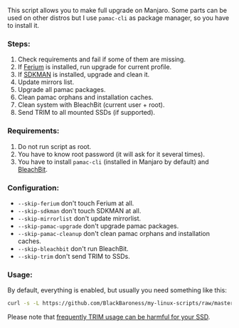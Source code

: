 This script allows you to make full upgrade on Manjaro. 
Some parts can be used on other distros but I use `pamac-cli` as package manager,
so you have to install it.

### Steps:
1. Check requirements and fail if some of them are missing.
2. If [Ferium](https://github.com/gorilla-devs/ferium) is installed, run upgrade for current profile.
3. If [SDKMAN](https://sdkman.io/) is installed, upgrade and clean it.
4. Update mirrors list.
5. Upgrade all pamac packages.
6. Clean pamac orphans and installation caches.
7. Clean system with BleachBit (current user + root).
8. Send TRIM to all mounted SSDs (if supported).

### Requirements:
1. Do not run script as root.
2. You have to know root password (it will ask for it several times).
3. You have to install `pamac-cli` (installed in Manjaro by default) and [BleachBit](https://www.bleachbit.org/).

### Configuration:
- `--skip-ferium` don't touch Ferium at all.
- `--skip-sdkman` don't touch SDKMAN at all.
- `--skip-mirrorlist` don't update mirrorlist.
- `--skip-pamac-upgrade` don't upgrade pamac packages.
- `--skip-pamac-cleanup` don't clean pamac orphans and installation caches.
- `--skip-bleachbit` don't run BleachBit.
- `--skip-trim` don't send TRIM to SSDs.

### Usage:
By default, everything is enabled, but usually you need something like this:
```bash
curl -s -L https://github.com/BlackBaroness/my-linux-scripts/raw/master/manjaro-full-upgrade/script.sh | bash -s -- --skip-trim
```

Please note that [frequently TRIM usage can be harmful for your SSD](https://man7.org/linux/man-pages/man8/fstrim.8.html).
